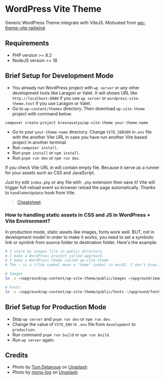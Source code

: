 # WordPress Vite Theme

Generic WordPress Theme integrate with ViteJS. Motivated from [wp-theme-vite-tailwind](https://github.com/blonestar/wp-theme-vite-tailwind).

## Requirements

- PHP version >= 8.2
- NodeJS version >= 18

## Brief Setup for Development Mode

- You already run WordPress project with `wp server` or any other development tools like Laragon or Valet. It will shows URL like `http://localhost:8080` if you use `wp server` or `wordpress-vite-theme.test` if you use Laragon or Valet.
- Go to `wp-content/themes` directory. Then download `wp-vite-theme` project with command below.

```bash
composer create-project kresnasatya/wp-vite-theme your-theme-name
```

- Go to your `your-theme-name` directory. Change `VITE_SERVER` in`.env` file with the another Vite URL in case you have run another Vite based project in another terminal.
- Run `composer install`.
- Run `pnpm install` or `npm install`.
- Run `pnpm run dev` or `npm run dev`.

If you check Vite URL in will contain empty file. Because it serve as a runner for your assets such as CSS and JavaScript.

Just try edit `index.php` or any file with `.php` extension then save it! Vite will trigger full-reload event so browser reload the page automatically. Thanks to `handleHotUpdate` hook from Vite.

> [Cheatsheet](https://github.com/vinkla/wordplate/blob/master/vite.config.js).

### How to handling static assets in CSS and JS in WordPress + Vite Environment?

In production mode, static assets like images, fonts work well. BUT, not in development mode! In order to make it works, you need to set a symbolic link or symlink from source folder to destination folder. Here's the example.

```bash
# I store my images file in public directory
# I make a WordPress project called wpground.
# I make a WordPress theme called wp-vite-theme
# The ~ is a tilde symbol mean a "home" symbol in macOS. I don't know in another OS, sorry.

# Images
ln -s ~/wpground/wp-content/wp-vite-theme/public/images ~/wpground/images

# Fonts
ln -s ~/wpground/wp-content/wp-vite-theme/public/fonts ~/wpground/fonts
```

## Brief Setup for Production Mode

- Stop `wp server` and `pnpm run dev` or `npm run dev`.
- Change the value of `VITE_ENV` in `.env` file from `development` to `production`.
- Run command `pnpm run build` or `npm run build`.
- Run `wp server` again.

## Credits

- Photo by <a href="https://unsplash.com/@tom2185?utm_source=unsplash&utm_medium=referral&utm_content=creditCopyText">Tom Delanoue</a> on <a href="https://unsplash.com/photos/Cf4-4BZdim8?utm_source=unsplash&utm_medium=referral&utm_content=creditCopyText">Unsplash</a>
- Photo by <a href="https://unsplash.com/@mono_log?utm_source=unsplash&utm_medium=referral&utm_content=creditCopyText">mono-log</a> on <a href="https://unsplash.com/photos/a-group-of-trees-reflected-in-a-body-of-water--HvOSe0s7Y8?utm_source=unsplash&utm_medium=referral&utm_content=creditCopyText">Unsplash</a>